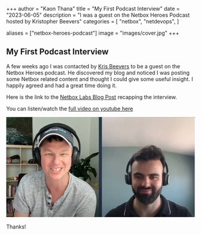 +++
author = "Kaon Thana"
title = "My First Podcast Interview"
date = "2023-06-05"
description = "I was a guest on the Netbox Heroes Podcast hosted by Kristopher Beevers"
categories = [
    "netbox",
    "netdevops",
]

aliases = ["netbox-heroes-podcast"]
image = "images/cover.jpg"
+++

## My First Podcast Interview

A few weeks ago I was contacted by [Kris Beevers](https://twitter.com/beevek) to be a guest on the Netbox Heroes podcast. He discovered my blog and noticed I was posting some Netbox related content and thought I could give some useful insight. I happily agreed and had a great time doing it.

Here is the link to the [Netbox Labs Blog Post](https://netboxlabs.com/blog/what-network-engineers-and-magicians-have-in-common) recapping the interview.

You can listen/watch the [full video on youtube here](https://youtu.be/FU0X8ku_XMk)

![](images/promo-shot.jpg)

Thanks!